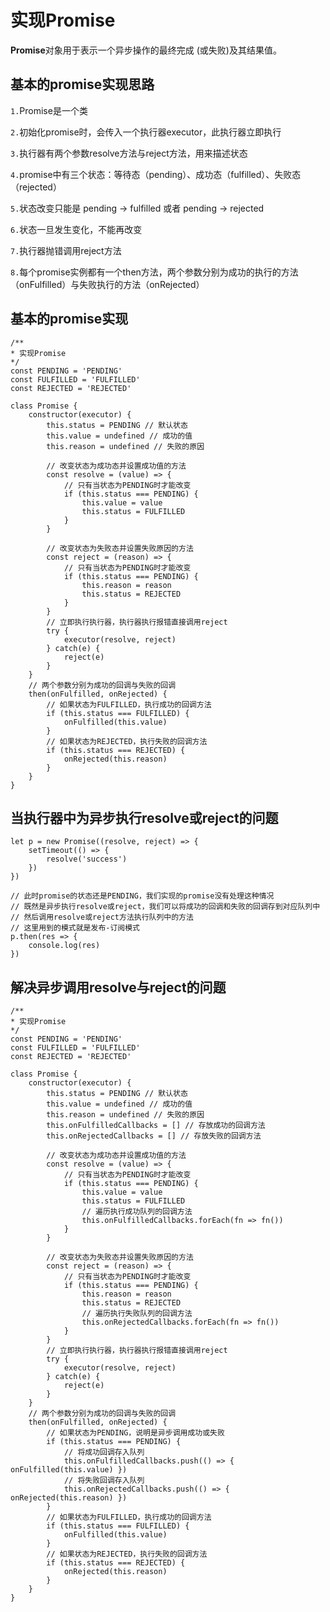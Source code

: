 # 实现Promise
**Promise**对象用于表示一个异步操作的最终完成 (或失败)及其结果值。

## 基本的promise实现思路
`1.`Promise是一个类

`2.`初始化promise时，会传入一个执行器executor，此执行器立即执行

`3.`执行器有两个参数resolve方法与reject方法，用来描述状态

`4.`promise中有三个状态：等待态（pending）、成功态（fulfilled）、失败态（rejected）

`5.`状态改变只能是 pending -> fulfilled 或者 pending -> rejected

`6.`状态一旦发生变化，不能再改变

`7.`执行器抛错调用reject方法

`8.`每个promise实例都有一个then方法，两个参数分别为成功的执行的方法（onFulfilled）与失败执行的方法（onRejected）

## 基本的promise实现

    /**
    * 实现Promise
    */
    const PENDING = 'PENDING'
    const FULFILLED = 'FULFILLED'
    const REJECTED = 'REJECTED'

    class Promise {
        constructor(executor) {
            this.status = PENDING // 默认状态
            this.value = undefined // 成功的值
            this.reason = undefined // 失败的原因

            // 改变状态为成功态并设置成功值的方法
            const resolve = (value) => {
                // 只有当状态为PENDING时才能改变
                if (this.status === PENDING) {
                    this.value = value
                    this.status = FULFILLED
                }
            }

            // 改变状态为失败态并设置失败原因的方法
            const reject = (reason) => {
                // 只有当状态为PENDING时才能改变
                if (this.status === PENDING) {
                    this.reason = reason
                    this.status = REJECTED
                }
            }
            // 立即执行执行器，执行器执行报错直接调用reject
            try {
                executor(resolve, reject)
            } catch(e) {
                reject(e)
            }
        }
        // 两个参数分别为成功的回调与失败的回调
        then(onFulfilled, onRejected) {
            // 如果状态为FULFILLED，执行成功的回调方法
            if (this.status === FULFILLED) {
                onFulfilled(this.value)
            }
            // 如果状态为REJECTED，执行失败的回调方法
            if (this.status === REJECTED) {
                onRejected(this.reason)
            }
        }
    }

## 当执行器中为异步执行resolve或reject的问题

    let p = new Promise((resolve, reject) => {
        setTimeout(() => {
            resolve('success')
        })
    })

    // 此时promise的状态还是PENDING，我们实现的promise没有处理这种情况
    // 既然是异步执行resolve或reject，我们可以将成功的回调和失败的回调存到对应队列中
    // 然后调用resolve或reject方法执行队列中的方法
    // 这里用到的模式就是发布-订阅模式
    p.then(res => {
        console.log(res)
    })

## 解决异步调用resolve与reject的问题

    /**
    * 实现Promise
    */
    const PENDING = 'PENDING'
    const FULFILLED = 'FULFILLED'
    const REJECTED = 'REJECTED'

    class Promise {
        constructor(executor) {
            this.status = PENDING // 默认状态
            this.value = undefined // 成功的值
            this.reason = undefined // 失败的原因
            this.onFulfilledCallbacks = [] // 存放成功的回调方法
            this.onRejectedCallbacks = [] // 存放失败的回调方法

            // 改变状态为成功态并设置成功值的方法
            const resolve = (value) => {
                // 只有当状态为PENDING时才能改变
                if (this.status === PENDING) {
                    this.value = value
                    this.status = FULFILLED
                    // 遍历执行成功队列的回调方法
                    this.onFulfilledCallbacks.forEach(fn => fn())
                }
            }

            // 改变状态为失败态并设置失败原因的方法
            const reject = (reason) => {
                // 只有当状态为PENDING时才能改变
                if (this.status === PENDING) {
                    this.reason = reason
                    this.status = REJECTED
                    // 遍历执行失败队列的回调方法
                    this.onRejectedCallbacks.forEach(fn => fn())
                }
            }
            // 立即执行执行器，执行器执行报错直接调用reject
            try {
                executor(resolve, reject)
            } catch(e) {
                reject(e)
            }
        }
        // 两个参数分别为成功的回调与失败的回调
        then(onFulfilled, onRejected) {
            // 如果状态为PENDING，说明是异步调用成功或失败
            if (this.status === PENDING) {
                // 将成功回调存入队列
                this.onFulfilledCallbacks.push(() => { onFulfilled(this.value) })
                // 将失败回调存入队列
                this.onRejectedCallbacks.push(() => { onRejected(this.reason) })
            }
            // 如果状态为FULFILLED，执行成功的回调方法
            if (this.status === FULFILLED) {
                onFulfilled(this.value)
            }
            // 如果状态为REJECTED，执行失败的回调方法
            if (this.status === REJECTED) {
                onRejected(this.reason)
            }
        }
    }